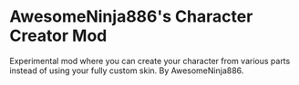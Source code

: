 # AwesomeNinja886's Character Creator Mod
Experimental mod where you can create your character from various parts instead of using your fully custom skin. By AwesomeNinja886.
